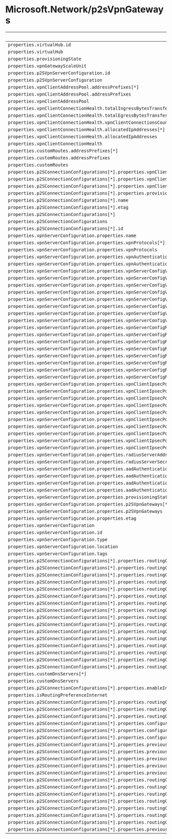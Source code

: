 # Microsoft.Network/p2sVpnGateways

| Default Path | Alias |
|---|---|
| `properties.virtualHub.id` | `Microsoft.Network/p2sVpnGateways/virtualHub.id` |
| `properties.virtualHub` | `Microsoft.Network/p2sVpnGateways/virtualHub` |
| `properties.provisioningState` | `Microsoft.Network/p2sVpnGateways/provisioningState` |
| `properties.vpnGatewayScaleUnit` | `Microsoft.Network/p2sVpnGateways/vpnGatewayScaleUnit` |
| `properties.p2SVpnServerConfiguration.id` | `Microsoft.Network/p2sVpnGateways/p2SVpnServerConfiguration.id` |
| `properties.p2SVpnServerConfiguration` | `Microsoft.Network/p2sVpnGateways/p2SVpnServerConfiguration` |
| `properties.vpnClientAddressPool.addressPrefixes[*]` | `Microsoft.Network/p2sVpnGateways/vpnClientAddressPool.addressPrefixes[*]` |
| `properties.vpnClientAddressPool.addressPrefixes` | `Microsoft.Network/p2sVpnGateways/vpnClientAddressPool.addressPrefixes` |
| `properties.vpnClientAddressPool` | `Microsoft.Network/p2sVpnGateways/vpnClientAddressPool` |
| `properties.vpnClientConnectionHealth.totalIngressBytesTransferred` | `Microsoft.Network/p2sVpnGateways/vpnClientConnectionHealth.totalIngressBytesTransferred` |
| `properties.vpnClientConnectionHealth.totalEgressBytesTransferred` | `Microsoft.Network/p2sVpnGateways/vpnClientConnectionHealth.totalEgressBytesTransferred` |
| `properties.vpnClientConnectionHealth.vpnClientConnectionsCount` | `Microsoft.Network/p2sVpnGateways/vpnClientConnectionHealth.vpnClientConnectionsCount` |
| `properties.vpnClientConnectionHealth.allocatedIpAddresses[*]` | `Microsoft.Network/p2sVpnGateways/vpnClientConnectionHealth.allocatedIpAddresses[*]` |
| `properties.vpnClientConnectionHealth.allocatedIpAddresses` | `Microsoft.Network/p2sVpnGateways/vpnClientConnectionHealth.allocatedIpAddresses` |
| `properties.vpnClientConnectionHealth` | `Microsoft.Network/p2sVpnGateways/vpnClientConnectionHealth` |
| `properties.customRoutes.addressPrefixes[*]` | `Microsoft.Network/p2sVpnGateways/customRoutes.addressPrefixes[*]` |
| `properties.customRoutes.addressPrefixes` | `Microsoft.Network/p2sVpnGateways/customRoutes.addressPrefixes` |
| `properties.customRoutes` | `Microsoft.Network/p2sVpnGateways/customRoutes` |
| `properties.p2SConnectionConfigurations[*].properties.vpnClientAddressPool.addressPrefixes[*]` | `Microsoft.Network/p2sVpnGateways/p2sConnectionConfigurations[*].vpnClientAddressPool.addressPrefixes[*]` |
| `properties.p2SConnectionConfigurations[*].properties.vpnClientAddressPool.addressPrefixes` | `Microsoft.Network/p2sVpnGateways/p2sConnectionConfigurations[*].vpnClientAddressPool.addressPrefixes` |
| `properties.p2SConnectionConfigurations[*].properties.vpnClientAddressPool` | `Microsoft.Network/p2sVpnGateways/p2sConnectionConfigurations[*].vpnClientAddressPool` |
| `properties.p2SConnectionConfigurations[*].properties.provisioningState` | `Microsoft.Network/p2sVpnGateways/p2sConnectionConfigurations[*].provisioningState` |
| `properties.p2SConnectionConfigurations[*].name` | `Microsoft.Network/p2sVpnGateways/p2sConnectionConfigurations[*].name` |
| `properties.p2SConnectionConfigurations[*].etag` | `Microsoft.Network/p2sVpnGateways/p2sConnectionConfigurations[*].etag` |
| `properties.p2SConnectionConfigurations[*]` | `Microsoft.Network/p2sVpnGateways/p2sConnectionConfigurations[*]` |
| `properties.p2SConnectionConfigurations` | `Microsoft.Network/p2sVpnGateways/p2sConnectionConfigurations` |
| `properties.p2SConnectionConfigurations[*].id` | `Microsoft.Network/p2sVpnGateways/p2sConnectionConfigurations[*].id` |
| `properties.vpnServerConfiguration.properties.name` | `Microsoft.Network/p2sVpnGateways/vpnServerConfiguration.name` |
| `properties.vpnServerConfiguration.properties.vpnProtocols[*]` | `Microsoft.Network/p2sVpnGateways/vpnServerConfiguration.vpnProtocols[*]` |
| `properties.vpnServerConfiguration.properties.vpnProtocols` | `Microsoft.Network/p2sVpnGateways/vpnServerConfiguration.vpnProtocols` |
| `properties.vpnServerConfiguration.properties.vpnAuthenticationTypes[*]` | `Microsoft.Network/p2sVpnGateways/vpnServerConfiguration.vpnAuthenticationTypes[*]` |
| `properties.vpnServerConfiguration.properties.vpnAuthenticationTypes` | `Microsoft.Network/p2sVpnGateways/vpnServerConfiguration.vpnAuthenticationTypes` |
| `properties.vpnServerConfiguration.properties.vpnServerConfigVpnClientRootCertificates[*].name` | `Microsoft.Network/p2sVpnGateways/vpnServerConfiguration.vpnServerConfigVpnClientRootCertificates[*].name` |
| `properties.vpnServerConfiguration.properties.vpnServerConfigVpnClientRootCertificates[*].publicCertData` | `Microsoft.Network/p2sVpnGateways/vpnServerConfiguration.vpnServerConfigVpnClientRootCertificates[*].publicCertData` |
| `properties.vpnServerConfiguration.properties.vpnServerConfigVpnClientRootCertificates[*]` | `Microsoft.Network/p2sVpnGateways/vpnServerConfiguration.vpnServerConfigVpnClientRootCertificates[*]` |
| `properties.vpnServerConfiguration.properties.vpnServerConfigVpnClientRootCertificates` | `Microsoft.Network/p2sVpnGateways/vpnServerConfiguration.vpnServerConfigVpnClientRootCertificates` |
| `properties.vpnServerConfiguration.properties.vpnServerConfigVpnClientRevokedCertificates[*].name` | `Microsoft.Network/p2sVpnGateways/vpnServerConfiguration.vpnServerConfigVpnClientRevokedCertificates[*].name` |
| `properties.vpnServerConfiguration.properties.vpnServerConfigVpnClientRevokedCertificates[*].thumbprint` | `Microsoft.Network/p2sVpnGateways/vpnServerConfiguration.vpnServerConfigVpnClientRevokedCertificates[*].thumbprint` |
| `properties.vpnServerConfiguration.properties.vpnServerConfigVpnClientRevokedCertificates[*]` | `Microsoft.Network/p2sVpnGateways/vpnServerConfiguration.vpnServerConfigVpnClientRevokedCertificates[*]` |
| `properties.vpnServerConfiguration.properties.vpnServerConfigVpnClientRevokedCertificates` | `Microsoft.Network/p2sVpnGateways/vpnServerConfiguration.vpnServerConfigVpnClientRevokedCertificates` |
| `properties.vpnServerConfiguration.properties.vpnServerConfigRadiusServerRootCertificates[*].name` | `Microsoft.Network/p2sVpnGateways/vpnServerConfiguration.vpnServerConfigRadiusServerRootCertificates[*].name` |
| `properties.vpnServerConfiguration.properties.vpnServerConfigRadiusServerRootCertificates[*].publicCertData` | `Microsoft.Network/p2sVpnGateways/vpnServerConfiguration.vpnServerConfigRadiusServerRootCertificates[*].publicCertData` |
| `properties.vpnServerConfiguration.properties.vpnServerConfigRadiusServerRootCertificates[*]` | `Microsoft.Network/p2sVpnGateways/vpnServerConfiguration.vpnServerConfigRadiusServerRootCertificates[*]` |
| `properties.vpnServerConfiguration.properties.vpnServerConfigRadiusServerRootCertificates` | `Microsoft.Network/p2sVpnGateways/vpnServerConfiguration.vpnServerConfigRadiusServerRootCertificates` |
| `properties.vpnServerConfiguration.properties.vpnServerConfigRadiusClientRootCertificates[*].name` | `Microsoft.Network/p2sVpnGateways/vpnServerConfiguration.vpnServerConfigRadiusClientRootCertificates[*].name` |
| `properties.vpnServerConfiguration.properties.vpnServerConfigRadiusClientRootCertificates[*].thumbprint` | `Microsoft.Network/p2sVpnGateways/vpnServerConfiguration.vpnServerConfigRadiusClientRootCertificates[*].thumbprint` |
| `properties.vpnServerConfiguration.properties.vpnServerConfigRadiusClientRootCertificates[*]` | `Microsoft.Network/p2sVpnGateways/vpnServerConfiguration.vpnServerConfigRadiusClientRootCertificates[*]` |
| `properties.vpnServerConfiguration.properties.vpnServerConfigRadiusClientRootCertificates` | `Microsoft.Network/p2sVpnGateways/vpnServerConfiguration.vpnServerConfigRadiusClientRootCertificates` |
| `properties.vpnServerConfiguration.properties.vpnClientIpsecPolicies[*].saLifeTimeSeconds` | `Microsoft.Network/p2sVpnGateways/vpnServerConfiguration.vpnClientIpsecPolicies[*].saLifeTimeSeconds` |
| `properties.vpnServerConfiguration.properties.vpnClientIpsecPolicies[*].saDataSizeKilobytes` | `Microsoft.Network/p2sVpnGateways/vpnServerConfiguration.vpnClientIpsecPolicies[*].saDataSizeKilobytes` |
| `properties.vpnServerConfiguration.properties.vpnClientIpsecPolicies[*].ipsecEncryption` | `Microsoft.Network/p2sVpnGateways/vpnServerConfiguration.vpnClientIpsecPolicies[*].ipsecEncryption` |
| `properties.vpnServerConfiguration.properties.vpnClientIpsecPolicies[*].ipsecIntegrity` | `Microsoft.Network/p2sVpnGateways/vpnServerConfiguration.vpnClientIpsecPolicies[*].ipsecIntegrity` |
| `properties.vpnServerConfiguration.properties.vpnClientIpsecPolicies[*].ikeEncryption` | `Microsoft.Network/p2sVpnGateways/vpnServerConfiguration.vpnClientIpsecPolicies[*].ikeEncryption` |
| `properties.vpnServerConfiguration.properties.vpnClientIpsecPolicies[*].ikeIntegrity` | `Microsoft.Network/p2sVpnGateways/vpnServerConfiguration.vpnClientIpsecPolicies[*].ikeIntegrity` |
| `properties.vpnServerConfiguration.properties.vpnClientIpsecPolicies[*].dhGroup` | `Microsoft.Network/p2sVpnGateways/vpnServerConfiguration.vpnClientIpsecPolicies[*].dhGroup` |
| `properties.vpnServerConfiguration.properties.vpnClientIpsecPolicies[*].pfsGroup` | `Microsoft.Network/p2sVpnGateways/vpnServerConfiguration.vpnClientIpsecPolicies[*].pfsGroup` |
| `properties.vpnServerConfiguration.properties.vpnClientIpsecPolicies[*]` | `Microsoft.Network/p2sVpnGateways/vpnServerConfiguration.vpnClientIpsecPolicies[*]` |
| `properties.vpnServerConfiguration.properties.vpnClientIpsecPolicies` | `Microsoft.Network/p2sVpnGateways/vpnServerConfiguration.vpnClientIpsecPolicies` |
| `properties.vpnServerConfiguration.properties.radiusServerAddress` | `Microsoft.Network/p2sVpnGateways/vpnServerConfiguration.radiusServerAddress` |
| `properties.vpnServerConfiguration.properties.radiusServerSecret` | `Microsoft.Network/p2sVpnGateways/vpnServerConfiguration.radiusServerSecret` |
| `properties.vpnServerConfiguration.properties.aadAuthenticationParameters.aadTenant` | `Microsoft.Network/p2sVpnGateways/vpnServerConfiguration.aadAuthenticationParameters.aadTenant` |
| `properties.vpnServerConfiguration.properties.aadAuthenticationParameters.aadAudience` | `Microsoft.Network/p2sVpnGateways/vpnServerConfiguration.aadAuthenticationParameters.aadAudience` |
| `properties.vpnServerConfiguration.properties.aadAuthenticationParameters.aadIssuer` | `Microsoft.Network/p2sVpnGateways/vpnServerConfiguration.aadAuthenticationParameters.aadIssuer` |
| `properties.vpnServerConfiguration.properties.aadAuthenticationParameters` | `Microsoft.Network/p2sVpnGateways/vpnServerConfiguration.aadAuthenticationParameters` |
| `properties.vpnServerConfiguration.properties.provisioningState` | `Microsoft.Network/p2sVpnGateways/vpnServerConfiguration.provisioningState` |
| `properties.vpnServerConfiguration.properties.p2SVpnGateways[*]` | `Microsoft.Network/p2sVpnGateways/vpnServerConfiguration.p2SVpnGateways[*]` |
| `properties.vpnServerConfiguration.properties.p2SVpnGateways` | `Microsoft.Network/p2sVpnGateways/vpnServerConfiguration.p2SVpnGateways` |
| `properties.vpnServerConfiguration.properties.etag` | `Microsoft.Network/p2sVpnGateways/vpnServerConfiguration.etag` |
| `properties.vpnServerConfiguration` | `Microsoft.Network/p2sVpnGateways/vpnServerConfiguration` |
| `properties.vpnServerConfiguration.id` | `Microsoft.Network/p2sVpnGateways/vpnServerConfiguration.id` |
| `properties.vpnServerConfiguration.type` | `Microsoft.Network/p2sVpnGateways/vpnServerConfiguration.type` |
| `properties.vpnServerConfiguration.location` | `Microsoft.Network/p2sVpnGateways/vpnServerConfiguration.location` |
| `properties.vpnServerConfiguration.tags` | `Microsoft.Network/p2sVpnGateways/vpnServerConfiguration.tags` |
| `properties.p2SConnectionConfigurations[*].properties.routingConfiguration.associatedRouteTable.id` | `Microsoft.Network/p2sVpnGateways/p2SConnectionConfigurations[*].routingConfiguration.associatedRouteTable.id` |
| `properties.p2SConnectionConfigurations[*].properties.routingConfiguration.associatedRouteTable` | `Microsoft.Network/p2sVpnGateways/p2SConnectionConfigurations[*].routingConfiguration.associatedRouteTable` |
| `properties.p2SConnectionConfigurations[*].properties.routingConfiguration.propagatedRouteTables.labels[*]` | `Microsoft.Network/p2sVpnGateways/p2SConnectionConfigurations[*].routingConfiguration.propagatedRouteTables.labels[*]` |
| `properties.p2SConnectionConfigurations[*].properties.routingConfiguration.propagatedRouteTables.labels` | `Microsoft.Network/p2sVpnGateways/p2SConnectionConfigurations[*].routingConfiguration.propagatedRouteTables.labels` |
| `properties.p2SConnectionConfigurations[*].properties.routingConfiguration.propagatedRouteTables.ids[*].id` | `Microsoft.Network/p2sVpnGateways/p2SConnectionConfigurations[*].routingConfiguration.propagatedRouteTables.ids[*].id` |
| `properties.p2SConnectionConfigurations[*].properties.routingConfiguration.propagatedRouteTables.ids[*]` | `Microsoft.Network/p2sVpnGateways/p2SConnectionConfigurations[*].routingConfiguration.propagatedRouteTables.ids[*]` |
| `properties.p2SConnectionConfigurations[*].properties.routingConfiguration.propagatedRouteTables.ids` | `Microsoft.Network/p2sVpnGateways/p2SConnectionConfigurations[*].routingConfiguration.propagatedRouteTables.ids` |
| `properties.p2SConnectionConfigurations[*].properties.routingConfiguration.propagatedRouteTables` | `Microsoft.Network/p2sVpnGateways/p2SConnectionConfigurations[*].routingConfiguration.propagatedRouteTables` |
| `properties.p2SConnectionConfigurations[*].properties.routingConfiguration.vnetRoutes.staticRoutes[*].name` | `Microsoft.Network/p2sVpnGateways/p2SConnectionConfigurations[*].routingConfiguration.vnetRoutes.staticRoutes[*].name` |
| `properties.p2SConnectionConfigurations[*].properties.routingConfiguration.vnetRoutes.staticRoutes[*].addressPrefixes[*]` | `Microsoft.Network/p2sVpnGateways/p2SConnectionConfigurations[*].routingConfiguration.vnetRoutes.staticRoutes[*].addressPrefixes[*]` |
| `properties.p2SConnectionConfigurations[*].properties.routingConfiguration.vnetRoutes.staticRoutes[*].addressPrefixes` | `Microsoft.Network/p2sVpnGateways/p2SConnectionConfigurations[*].routingConfiguration.vnetRoutes.staticRoutes[*].addressPrefixes` |
| `properties.p2SConnectionConfigurations[*].properties.routingConfiguration.vnetRoutes.staticRoutes[*].nextHopIpAddress` | `Microsoft.Network/p2sVpnGateways/p2SConnectionConfigurations[*].routingConfiguration.vnetRoutes.staticRoutes[*].nextHopIpAddress` |
| `properties.p2SConnectionConfigurations[*].properties.routingConfiguration.vnetRoutes.staticRoutes[*]` | `Microsoft.Network/p2sVpnGateways/p2SConnectionConfigurations[*].routingConfiguration.vnetRoutes.staticRoutes[*]` |
| `properties.p2SConnectionConfigurations[*].properties.routingConfiguration.vnetRoutes.staticRoutes` | `Microsoft.Network/p2sVpnGateways/p2SConnectionConfigurations[*].routingConfiguration.vnetRoutes.staticRoutes` |
| `properties.p2SConnectionConfigurations[*].properties.routingConfiguration.vnetRoutes` | `Microsoft.Network/p2sVpnGateways/p2SConnectionConfigurations[*].routingConfiguration.vnetRoutes` |
| `properties.p2SConnectionConfigurations[*].properties.routingConfiguration` | `Microsoft.Network/p2sVpnGateways/p2SConnectionConfigurations[*].routingConfiguration` |
| `properties.customDnsServers[*]` | `Microsoft.Network/p2sVpnGateways/customDnsServers[*]` |
| `properties.customDnsServers` | `Microsoft.Network/p2sVpnGateways/customDnsServers` |
| `properties.p2SConnectionConfigurations[*].properties.enableInternetSecurity` | `Microsoft.Network/p2svpnGateways/p2SConnectionConfigurations[*].enableInternetSecurity` |
| `properties.isRoutingPreferenceInternet` | `Microsoft.Network/p2svpnGateways/isRoutingPreferenceInternet` |
| `properties.p2SConnectionConfigurations[*].properties.routingConfiguration.vnetRoutes.bgpConnections` | `Microsoft.Network/p2svpnGateways/p2SConnectionConfigurations[*].routingConfiguration.vnetRoutes.bgpConnections` |
| `properties.p2SConnectionConfigurations[*].properties.routingConfiguration.vnetRoutes.bgpConnections[*]` | `Microsoft.Network/p2svpnGateways/p2SConnectionConfigurations[*].routingConfiguration.vnetRoutes.bgpConnections[*]` |
| `properties.p2SConnectionConfigurations[*].properties.routingConfiguration.vnetRoutes.bgpConnections[*].id` | `Microsoft.Network/p2svpnGateways/p2SConnectionConfigurations[*].routingConfiguration.vnetRoutes.bgpConnections[*].id` |
| `properties.p2SConnectionConfigurations[*].properties.configurationPolicyGroupAssociations` | `Microsoft.Network/p2svpnGateways/p2SConnectionConfigurations[*].configurationPolicyGroupAssociations` |
| `properties.p2SConnectionConfigurations[*].properties.configurationPolicyGroupAssociations[*]` | `Microsoft.Network/p2svpnGateways/p2SConnectionConfigurations[*].configurationPolicyGroupAssociations[*]` |
| `properties.p2SConnectionConfigurations[*].properties.configurationPolicyGroupAssociations[*].id` | `Microsoft.Network/p2svpnGateways/p2SConnectionConfigurations[*].configurationPolicyGroupAssociations[*].id` |
| `properties.p2SConnectionConfigurations[*].properties.previousConfigurationPolicyGroupAssociations` | `Microsoft.Network/p2svpnGateways/p2SConnectionConfigurations[*].previousConfigurationPolicyGroupAssociations` |
| `properties.p2SConnectionConfigurations[*].properties.previousConfigurationPolicyGroupAssociations[*]` | `Microsoft.Network/p2svpnGateways/p2SConnectionConfigurations[*].previousConfigurationPolicyGroupAssociations[*]` |
| `properties.p2SConnectionConfigurations[*].properties.previousConfigurationPolicyGroupAssociations[*].etag` | `Microsoft.Network/p2svpnGateways/p2SConnectionConfigurations[*].previousConfigurationPolicyGroupAssociations[*].etag` |
| `properties.p2SConnectionConfigurations[*].properties.previousConfigurationPolicyGroupAssociations[*].name` | `Microsoft.Network/p2svpnGateways/p2SConnectionConfigurations[*].previousConfigurationPolicyGroupAssociations[*].name` |
| `properties.p2SConnectionConfigurations[*].properties.previousConfigurationPolicyGroupAssociations[*].type` | `Microsoft.Network/p2svpnGateways/p2SConnectionConfigurations[*].previousConfigurationPolicyGroupAssociations[*].type` |
| `properties.p2SConnectionConfigurations[*].properties.routingConfiguration.vnetRoutes.staticRoutesConfig` | `Microsoft.Network/p2svpnGateways/p2SConnectionConfigurations[*].routingConfiguration.vnetRoutes.staticRoutesConfig` |
| `properties.p2SConnectionConfigurations[*].properties.routingConfiguration.vnetRoutes.staticRoutesConfig.propagateStaticRoutes` | `Microsoft.Network/p2svpnGateways/p2SConnectionConfigurations[*].routingConfiguration.vnetRoutes.staticRoutesConfig.propagateStaticRoutes` |
| `properties.p2SConnectionConfigurations[*].properties.routingConfiguration.vnetRoutes.staticRoutesConfig.vnetLocalRouteOverrideCriteria` | `Microsoft.Network/p2svpnGateways/p2SConnectionConfigurations[*].routingConfiguration.vnetRoutes.staticRoutesConfig.vnetLocalRouteOverrideCriteria` |
| `properties.p2SConnectionConfigurations[*].properties.routingConfiguration.inboundRouteMap` | `Microsoft.Network/p2svpnGateways/p2SConnectionConfigurations[*].routingConfiguration.inboundRouteMap` |
| `properties.p2SConnectionConfigurations[*].properties.routingConfiguration.inboundRouteMap.id` | `Microsoft.Network/p2svpnGateways/p2SConnectionConfigurations[*].routingConfiguration.inboundRouteMap.id` |
| `properties.p2SConnectionConfigurations[*].properties.routingConfiguration.outboundRouteMap` | `Microsoft.Network/p2svpnGateways/p2SConnectionConfigurations[*].routingConfiguration.outboundRouteMap` |
| `properties.p2SConnectionConfigurations[*].properties.routingConfiguration.outboundRouteMap.id` | `Microsoft.Network/p2svpnGateways/p2SConnectionConfigurations[*].routingConfiguration.outboundRouteMap.id` |
| `properties.p2SConnectionConfigurations[*].properties.previousConfigurationPolicyGroupAssociations[*].id` | `Microsoft.Network/p2svpnGateways/p2SConnectionConfigurations[*].previousConfigurationPolicyGroupAssociations[*].id` |

